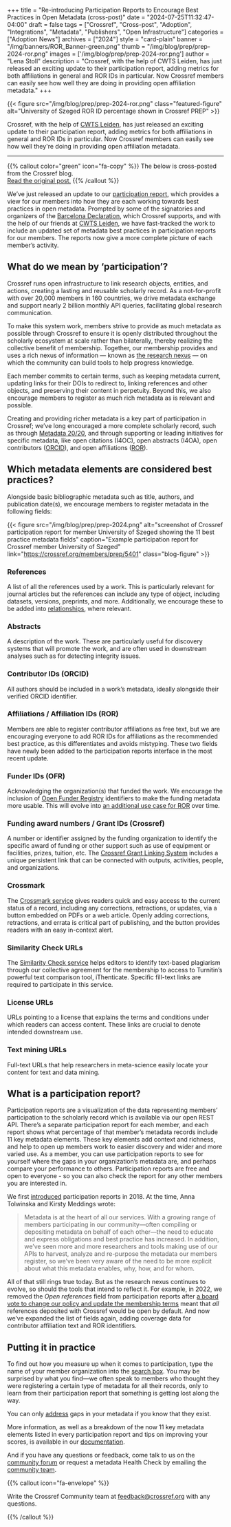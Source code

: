 +++ 
title = "Re-introducing Participation Reports to Encourage Best Practices in Open Metadata (cross-post)" 
date = "2024-07-25T11:32:47-04:00"
draft = false 
tags = ["Crossref", "Cross-post", "Adoption", "Integrations", "Metadata", "Publishers", "Open Infrastructure"] 
categories = ["Adoption News"] 
archives = ["2024"]
style = "card-plain" 
banner = "/img/banners/ROR_Banner-green.png" 
thumb = "/img/blog/prep/prep-2024-ror.png" 
images = ['/img/blog/prep/prep-2024-ror.png']
author = "Lena Stoll" 
description = "Crossref, with the help of CWTS Leiden, has just released an exciting update to their participation report, adding metrics for both affiliations in general and ROR IDs in particular. Now Crossref members can easily see how well they are doing in providing open affiliation metadata."
+++ 

{{< figure src="/img/blog/prep/prep-2024-ror.png" class="featured-figure" alt="University of Szeged ROR ID percentage shown in Crossref PREP" >}}

Crossref, with the help of [CWTS Leiden](https://www.cwts.nl/), has just released an exciting update to their participation report, adding metrics for both affiliations in general and ROR IDs in particular. Now Crossref members can easily see how well they're doing in providing open affiliation metadata. 

---

{{% callout color="green" icon="fa-copy" %}} 
The below is cross-posted from the Crossref blog.<br /> [Read the original post.](https://www.crossref.org/blog/re-introducing-participation-reports-to-encourage-best-practices-in-open-metadata/)
{{% /callout %}} 

We’ve just released an update to our [participation report](https://crossref.org/members/prep), which provides a view for our members into how they are each working towards best practices in open metadata. Prompted by some of the signatories and organizers of the [Barcelona Declaration](https://barcelona-declaration.org/), which Crossref supports, and with the help of our friends at [CWTS Leiden](https://www.cwts.nl/), we have fast-tracked the work to include an updated set of metadata best practices in participation reports for our members. The reports now give a more complete picture of each member’s activity.

## What do we mean by ‘participation’?

Crossref runs open infrastructure to link research objects, entities, and actions, creating a lasting and reusable scholarly record. As a not-for-profit with over 20,000 members in 160 countries, we drive metadata exchange and support nearly 2 billion monthly API queries, facilitating global research communication.

To make this system work, members strive to provide as much metadata as possible through Crossref to ensure it is openly distributed throughout the scholarly ecosystem at scale rather than bilaterally, thereby realizing the collective benefit of membership. Together, our membership provides and uses a rich nexus of information — known as [the research nexus](https://crossref.org/documentation/research-nexus) — on which the community can build tools to help progress knowledge.

Each member commits to certain terms, such as keeping metadata current, updating links for their DOIs to redirect to, linking references and other objects, and preserving their content in perpetuity. Beyond this, we also encourage members to register as much rich metadata as is relevant and possible.

Creating and providing richer metadata is a key part of participation in Crossref; we’ve long encouraged a more complete scholarly record, such as through [Metadata 20/20](https://metadata2020.org), and through supporting or leading initiatives for specific metadata, like open citations (I4OC), open abstracts (I4OA), open contributors ([ORCID](https://orcid.org)), and open affiliations ([ROR](https://ror.org)).

## Which metadata elements are considered best practices?

Alongside basic bibliographic metadata such as title, authors, and publication date(s), we encourage members to register metadata in the following fields:

{{< figure src="/img/blog/prep/prep-2024.png" alt="screenshot of Crossref participation report for member University of Szeged showing the 11 best practice metadata fields" caption="Example participation report for Crossref member University of Szeged" link="https://crossref.org/members/prep/5401" class="blog-figure" >}} 

### References

A list of all the references used by a work. This is particularly relevant for journal articles but the references can include any type of object, including datasets, versions, preprints, and more. Additionally, we encourage these to be added into [relationships](https://crossref.org/documentation/principles-practices/best-practices/relationships/), where relevant.

### Abstracts

A description of the work. These are particularly useful for discovery systems that will promote the work, and are often used in downstream analyses such as for detecting integrity issues.

### Contributor IDs (ORCID)

All authors should be included in a work’s metadata, ideally alongside their verified ORCID identifier.

### Affiliations / Affiliation IDs (ROR)

Members are able to register contributor affiliations as free text, but we are encouraging everyone to add ROR IDs for affiliations as the recommended best practice, as this differentiates and avoids mistyping. These two fields have newly been added to the participation reports interface in the most recent update.

### Funder IDs (OFR)

Acknowledging the organization(s) that funded the work. We encourage the inclusion of [Open Funder Registry](https://crossref.org//documentation/funder-registry/) identifiers to make the funding metadata more usable. This will evolve into [an additional use case for ROR](https://crossref.org//blog/open-funder-registry-to-transition-into-research-organization-registry-ror/) over time. 

### Funding award numbers / Grant IDs (Crossref)

A number or identifier assigned by the funding organization to identify the specific award of funding or other support such as use of equipment or facilities, prizes, tuition, etc. The [Crossref Grant Linking System](https://crossref.org//services/grant-linking-system/) includes a unique persistent link that can be connected with outputs, activities, people, and organizations.

### Crossmark

The [Crossmark service](https://crossref.org/services/crossmark/) gives readers quick and easy access to the current status of a record, including any corrections, retractions, or updates, via a button embedded on PDFs or a web article. Openly adding corrections, retractions, and errata is critical part of publishing, and the button provides readers with an easy in-context alert.

### Similarity Check URLs

The [Similarity Check service](https://crossref.org/services/similarity-check/) helps editors to identify text-based plagiarism through our collective agreement for the membership to access to Turnitin’s powerful text comparison tool, iThenticate. Specific fill-text links are required to participate in this service.

### License URLs

URLs pointing to a license that explains the terms and conditions under which readers can access content. These links are crucial to denote intended downstream use.

### Text mining URLs

Full-text URLs that help researchers in meta-science easily locate your content for text and data mining.

## What is a participation report?

Participation reports are a visualization of the data representing members’ participation to the scholarly record which is available via our open REST API. There’s a separate participation report for each member, and each report shows what percentage of that member’s metadata records include 11 key metadata elements. These key elements add context and richness, and help to open up members work to easier discovery and wider and more varied use. As a member, you can use participation reports to see for yourself where the gaps in your organization’s metadata are, and perhaps compare your performance to others. Participation reports are free and open to everyone - so you can also check the report for any other members you are interested in.

We first [introduced](https://crossref.org/blog/321-its-lift-off-for-participation-reports/) participation reports in 2018. At the time, Anna Tolwinska and Kirsty Meddings wrote:

> Metadata is at the heart of all our services. With a growing range of members participating in our community—often compiling or depositing metadata on behalf of each other—the need to educate and express obligations and best practice has increased. In addition, we’ve seen more and more researchers and tools making use of our APIs to harvest, analyze and re-purpose the metadata our members register, so we’ve been very aware of the need to be more explicit about what this metadata enables, why, how, and for whom.

All of that still rings true today. But as the research nexus continues to evolve, so should the tools that intend to reflect it. For example, in 2022, we removed the *Open references* field from participation reports after [a board vote to change our policy and update the membership terms](https://crossref.org/blog/amendments-to-membership-terms-to-open-reference-distribution-and-include-uk-jurisdiction/) meant that *all* references deposited with Crossref would be open by default. And now we’ve expanded the list of fields again, adding coverage data for contributor affiliation text and ROR identifiers.

## Putting it in practice

To find out how you measure up when it comes to participation, type the name of your member organization into the [search box](https://www.crossref.org/members/prep/). You may be surprised by what you find—we often speak to members who thought they were registering a certain type of metadata for all their records, only to learn from their participation report that something is getting lost along the way. 

You can only [address](https://crossref.org/documentation/register-maintain-records/maintaining-your-metadata/updating-your-metadata/) gaps in your metadata if you know that they exist.

More information, as well as a breakdown of the now 11 key metadata elements listed in every participation report and tips on improving your scores, is available in our [documentation](https://crossref.org/documentation/reports/participation-reports/).

And if you have any questions or feedback, come talk to us on the [community forum](https://community.crossref.org/) or request a metadata Health Check by emailing the [community team](mailto:feedback@crossref.org?subject=Participation%20reports%20and%20metadata%20health%20checks).


{{% callout icon="fa-envelope" %}} 

Write the Crossref Community team at [feedback@crossref.org](mailto:feedback@crossref.org?subject=Participation%20reports%20and%20metadata%20health%20checks) with any questions. 

{{% /callout %}} 